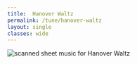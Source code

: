 ```yaml
---
title:  Hanover Waltz
permalink: /tune/hanover-waltz
layout: single
classes: wide
---
```


<img src="/tune/scan/hanover-waltz.jpg" alt="scanned sheet music for Hanover Waltz">

